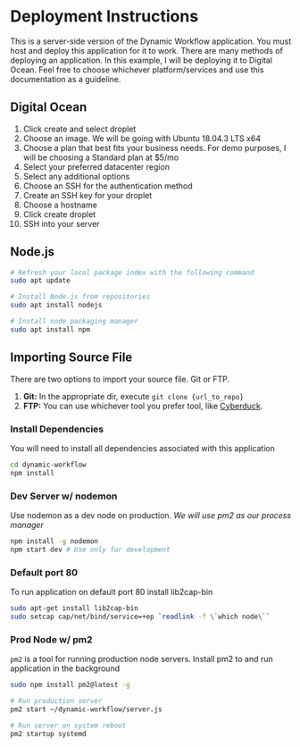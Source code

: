 # Deployment Instructions

This is a server-side version of the Dynamic Workflow application. You must host and deploy this application for it to work. There are many methods of deploying an application. In this example, I will be deploying it to Digital Ocean. Feel free to choose whichever platform/services and use this documentation as a guideline.

## Digital Ocean

1. Click create and select droplet
2. Choose an image. We will be going with Ubuntu 18.04.3 LTS x64
3. Choose a plan that best fits your business needs. For demo purposes, I will be choosing a Standard plan at $5/mo
4. Select your preferred datacenter region
5. Select any additional options
6. Choose an SSH for the authentication method
7. Create an SSH key for your droplet
8. Choose a hostname
9. Click create droplet
10. SSH into your server

## Node.js

```sh
# Refresh your local package index with the following command
sudo apt update

# Install Node.js from repositories
sudo apt install nodejs

# Install node packaging manager
sudo apt install npm
```

## Importing Source File

There are two options to import your source file.  Git or FTP.

1. **Git:** In the appropriate dir, execute `git clone {url_to_repo}`
2. **FTP:** You can use whichever tool you prefer tool, like [Cyberduck](https://cyberduck.io/).

### Install Dependencies

You will need to install all dependencies associated with this application

```sh
cd dynamic-workflow
npm install
```

### Dev Server w/ nodemon

Use nodemon as a dev node on production. *We will use pm2 as our process manager*

```sh
npm install -g nodemon
npm start dev # Use only for development
```

### Default port 80

To run application on default port 80 install lib2cap-bin

```sh
sudo apt-get install lib2cap-bin
sudo setcap cap/net/bind/service=+ep `readlink -f \`which node\``
```

### Prod Node w/ pm2

`pm2` is a tool for running production node servers.  Install pm2 to and run application in the background

```sh
sudo npm install pm2@latest -g

# Run production server
pm2 start ~/dynamic-workflow/server.js

# Run server on system reboot
pm2 startup systemd
```
